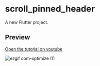 # scroll_pinned_header

A new Flutter project.

## Preview

[Open the tutorial on youtube](https://youtu.be/QS7aWkEg_rU)


![ezgif com-optimize (1)](https://user-images.githubusercontent.com/56942977/228834369-059c9c95-51bb-4990-9789-bbc208a0b68e.gif)
